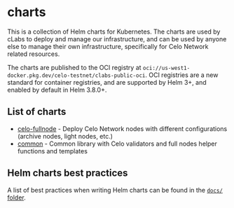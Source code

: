 # charts

This is a collection of Helm charts for Kubernetes. The charts are used by cLabs to deploy and manage our infrastructure, and can be used by anyone else to manage their own infrastructure, specifically for Celo Network related resources.

The charts are published to the OCI registry at `oci://us-west1-docker.pkg.dev/celo-testnet/clabs-public-oci`. OCI registries are a new standard for container registries, and are supported by Helm 3+, and enabled by default in Helm 3.8.0+.

## List of charts

- [celo-fullnode](./charts/celo-fullnode/README.md) - Deploy Celo Network nodes with different configurations (archive nodes, light nodes, etc.)
- [common](./charts/common/README.md) - Common library with Celo validators and full nodes helper functions and templates

## Helm charts best practices

A list of best practices when writing Helm charts can be found in the [`docs/` folder](docs/helm-best-practices.md).
